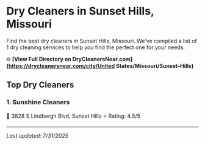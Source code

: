 # Dry Cleaners in Sunset Hills, Missouri

Find the best dry cleaners in Sunset Hills, Missouri. We've compiled a list of 1 dry cleaning services to help you find the perfect one for your needs.

🌐 **[View Full Directory on DryCleanersNear.com](https://drycleanersnear.com/city/United States/Missouri/Sunset-Hills)**

## Top Dry Cleaners

### 1. Sunshine Cleaners
📍 3828 S Lindbergh Blvd, Sunset Hills
⭐ Rating: 4.5/5


---

*Last updated: 7/31/2025*
